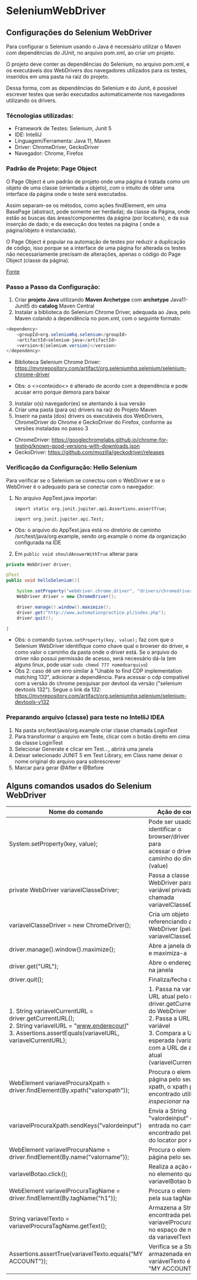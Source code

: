 # SeleniumWebDriver

## Configurações do Selenium WebDriver
<p>Para configurar o Selenium usando o Java é necessário utilizar o Maven com dependências do JUnit, no arquivo pom.xml, ao criar um projeto.</p>
<p>O projeto deve conter as dependências do Selenium, no arquivo pom.xml, e os executáveis dos WebDrivers dos navegadores utilizados para os testes, inseridos em uma pasta na raiz do projeto.</p>
<p>Dessa forma, com as dependências do Selenium e do Junit, é possível escrever testes que serão executados automaticamente nos navegadores utilizando os drivers.</p>

### Técnologias utilizadas:
- Framework de Testes: Selenium, Junit 5
- IDE: IntelliJ
- Linguagem/Ferramenta: Java 11, Maven
- Driver: ChromeDriver, GeckoDriver
- Navegador: Chrome, Firefox

### Padrão de Projeto: Page Object
<p> O Page Object é um padrão de projeto onde uma página é tratada como um objeto de uma classe (orientada a objeto),
 com o intuito de obter uma interface da página onde o teste será executados. </p>
<p>Assim separam-se os métodos, como ações findElement, em uma BasePage (abstract, pode somente ser herdada); 
da classe da Página, onde estão as buscas das áreas/componentes da página (por locators), e da sua inserção de dado; 
e da execução dos testes na página ( onde a página/objeto é instanciada).</p>
<p>O Page Object é popular na automação de testes por reduzir a duplicação de código, isso porque se a interface de uma página for alterada os testes não necessariamente precisam de alterações, apenas o código do Page Object (classe da página). 
</p>

[Fonte](https://www.selenium.dev/documentation/test_practices/encouraged/page_object_models/) 

### Passo a Passo da Configuração:

1. Criar **projeto Java** utilizando **Maven Archetype** com **archetype** Java11-Junit5 do **catalog** Maven Central
2. Instalar a biblioteca do Selenium Chrome Driver, adequada ao Java, pelo Maven colando a dependência no pom.xml, com o seguinte formato:

~~~java
<dependency>
    <groupId>org.seleniumhq.selenium</groupId>
    <artifactId>selenium-java</artifactId>
    <version>${selenium.version}</version>
</dependency>
~~~

- Biblioteca Selenium Chrome Driver: https://mvnrepository.com/artifact/org.seleniumhq.selenium/selenium-chrome-driver

- Obs: o <>conteúdo<> é alterado de acordo com a dependência e pode acusar erro porque demora para baixar

3. Instalar o(s) navegador(es) se atentando à sua versão
4. Criar uma pasta (para os) drivers na raiz do Projeto Maven
5. Inserir na pasta (dos) drivers os executáveis dos WebDrivers, ChromeDriver do Chrome e GeckoDriver do Firefox, conforme as versões instaladas no passo 3
- ChromeDriver: https://googlechromelabs.github.io/chrome-for-testing/known-good-versions-with-downloads.json
- GeckoDriver: https://github.com/mozilla/geckodriver/releases

### Verificação da Configuração: Hello Selenium
<p> Para verificar se o Selenium se conectou com o WebDriver e se o WebDriver é o adequado para se conectar com o navegador:</p> 

1. No arquivo AppTest.java importar:

   `
   import static org.junit.jupiter.api.Assertions.assertTrue;
   `

   `
   import org.junit.jupiter.api.Test;
   `

- Obs: o arquivo do AppTest.java está no diretório de caminho /src/test/java/org.example, sendo org.example o nome da organização configurada na IDE
2. Em `public void shouldAnswerWithTrue` alterar para:

~~~java
private WebDriver driver;

@Test
public void helloSelenium(){

    System.setProperty("webdriver.chrome.driver", "drivers/chromedriver");
    WebDriver driver = new ChromeDriver();

    driver.manage().window().maximize();
    driver.get("http://www.automationpractice.pl/index.php");
    driver.quit();

}
~~~
- Obs: o comando `System.setProperty(key, value);` faz com que o Selenium WebDriver identifique como chave qual o browser do driver, e como valor o caminho da pasta onde o driver está. Se o arquivo do driver não possui permissão de acesso, será necessário dá-la (em alguns linux, pode usar `sudo chmod 777 nomedoarquivo`)
- Obs 2: caso dê um erro similar à "Unable to find CDP implementation matching 132", adicionar a dependência. Para acessar o cdp compatível com a versão do chrome pesquisar por devtool da versão ("selenium devtools 132"). Segue o link da 132: https://mvnrepository.com/artifact/org.seleniumhq.selenium/selenium-devtools-v132

### Preparando arquivo (classe) para teste no IntelliJ IDEA
1. Na pasta src/test/java/org.example criar classe chamada LoginTest
2. Para transformar o arquivo em Teste, clicar com o botão direito em cima da classe LoginTest
3. Selecionar Generate e clicar em Test..., abrirá uma janela
4. Deixar selecionado JUNIT 5 em Test Library, em Class name deixar o nome original do arquivo para sobrescrever
5. Marcar para gerar @After e @Before


## Alguns comandos usados do Selenium WebDriver 

| Nome do comando                                                                                                                                                           | Ação do comando                                                                                                                                                                                                     |
|---------------------------------------------------------------------------------------------------------------------------------------------------------------------------|---------------------------------------------------------------------------------------------------------------------------------------------------------------------------------------------------------------------|
| System.setProperty(key, value);                                                                                                                                           | Pode ser usado para identificar o browser/driver (key) e para <br/> acessar o driver pelo caminho do diretório (value)                                                                                              |
| private WebDriver variavelClasseDriver;                                                                                                                                   | Passa a classe WebDriver para a variável privada chamada variavelClasseDriver                                                                                                                                       |
| variavelClasseDriver = new ChromeDriver();                                                                                                                                | Cria um objeto referenciando a classe WebDriver (pela variável variavelClasseDriver);                                                                                                                               |
| driver.manage().window().maximize();                                                                                                                                      | Abre a janela do Browser e maximiza-a                                                                                                                                                                               |
| driver.get("URL");                                                                                                                                                        | Abre o endereço da URL na janela                                                                                                                                                                                    |
| driver.quit();                                                                                                                                                            | Finaliza/fecha o driver                                                                                                                                                                                             |
| 1. String variavelCurrentURL = driver.getCurrentURL(); <br/> 2. String variavelURL = "www.endereçourl" <br/> 3. Assertions.assertEquals(variavelURL, variavelCurrentURL); | 1. Passa na variável a URL atual pelo método driver.getCurrentURL(); do WebDriver <br/> 2. Passa a URL em uma variável <br/> 3. Compara a URL esperada (variavelURL) com a URL de acesso atual (variavelCurrentURL) |
| WebElement variavelProcuraXpath = driver.findElement(By.xpath("valorxpath"));                                                                                             | Procura o elemento da página pelo seu caminho xpath, o xpath pode ser encontrado utilizando o *inspecionar* na página                                                                                               | 
| variavelProcuraXpath.sendKeys("valordeinput")                                                                                                                             | Envia a String "valordeinput" como entrada no campo encontrado pela variavel do locator por xpath                                                                                                                   |
| WebElement variavelProcuraName = driver.findElement(By.name("valorname"));                                                                                                | Procura o elemento da página pelo seu name                                                                                                                                                                          |                                                                                                                                                                                                                     |
| variavelBotao.click();                                                                                                                                                    | Realiza a ação de clicar no elemento que a variavelBotao buscou                                                                                                                                                     |
| WebElement variavelProcuraTagName = driver.findElement(By.tagName("h1"));                                                                                                 | Procura o elemento H1 pela sua tagName                                                                                                                                                                              | 
| String variavelTexto = variavelProcuraTagName.getText();                                                                                                                  | Armazena a String encontrada pela variável variavelProcuraTagName no espaço de memória da variavelTexto                                                                                                             | 
| Assertions.assertTrue(variavelTexto.equals("MY ACCOUNT"));                                                                                                                | Verifica se a String armazenada em variávelTexto é igual a "MY ACCOUNT"                                                                                                                                             | 

<!-- 
## Criação de testes com Selenium WebDriver
<p>Os testes foram criados segundo organização de arquivos PageObject. </p>

1. Criar duas pastas no diretório src/test/java/org.example, uma chamada pages e outra tests.
2. Na pasta pages criar classe (arquivo) Java chamada BasePage.java 
3. Em BasePage -> tornar a classe BasePage abstrata: `public abstract class BasePage{}`
4. Em BasePage -> criar variável `driver` para a classe WebDriver (da biblioteca do Selenium WebDriver): `private WebDriver driver;`
5. Criar método `public BasePage()` que deve conter:
   - `System.setProperty(key, value)` para acessar o driver(key) do webdriver na pasta drivers da raiz (value)
   - `driver = new ChromeDriver()` para criar instância do objeto da classe WebDriver, através da variável driver
   - `driver.manage().window().maximize()` para o driver abrir o navegador e maximizar a janela
6. Criar demais métodos:

| Métodos                                                                                                                                                        | Comportamentos                                                        |
|----------------------------------------------------------------------------------------------------------------------------------------------------------------|-----------------------------------------------------------------------| 
| `public void visit(String url) { this.driver.get(url); }`                                                                                                      | função que acessa endereço de url pelo comando `visit("url.com.br");` |
| `public String getCurrentUrl() { return this.driver.getCurrentUrl(); }`                                                                                        | |
| `public void quitWebDriver() { this.driver.quit(); }`                                                                                                          | |
| `public WebElement findElement(By locator) { return this.driver.findElement(locator); }`                                                                       | | 
| `public void type(String input, By locator) { this.driver.findElement(locator).sendKeys(input); }`                                                             | |
| `public Boolean isDisplayed(By locator) { try { return this.driver.findElement(locator).isDisplayed(); } catch (NoSuchElementException e) { return false; } }` ||
| `public void click(By locator) { this.driver.findElement(locator).click(); }`                                                                                  ||
| `public String getText(By locator) { return this.driver.findElement(locator).getText(); }` ||

7. Criar página LoginPageTest.java
8. Clicar com o botão direito no corpo da classe e selecionar Generate e depois Test...
9. No nome, deixar LoginPageTest e selecionar para criar @BeforeEach e @AfterEach
10. CONTINUA... 
-->
